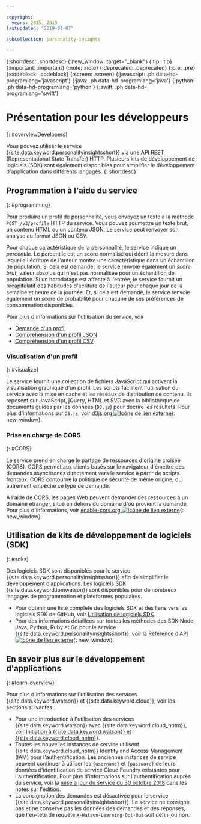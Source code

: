 ```yaml
---

copyright:
  years: 2015, 2019
lastupdated: "2019-03-07"

subcollection: personality-insights

---
```


{:shortdesc: .shortdesc}
{:new_window: target="_blank"}
{:tip: .tip}
{:important: .important}
{:note: .note}
{:deprecated: .deprecated}
{:pre: .pre}
{:codeblock: .codeblock}
{:screen: .screen}
{:javascript: .ph data-hd-programlang='javascript'}
{:java: .ph data-hd-programlang='java'}
{:python: .ph data-hd-programlang='python'}
{:swift: .ph data-hd-programlang='swift'}

# Présentation pour les développeurs
{: #overviewDevelopers}

Vous pouvez utiliser le service {{site.data.keyword.personalityinsightsshort}} via une API REST (Representational State Transfer) HTTP. Plusieurs kits de développement de logiciels (SDK) sont également disponibles pour simplifier le développement d'application dans différents langages.
{: shortdesc}

## Programmation à l'aide du service
{: #programming}

Pour produire un profil de personnalité, vous envoyez un texte à la méthode `POST /v3/profile` HTTP du service. Vous pouvez soumettre un texte brut, un contenu HTML ou un contenu JSON. Le service peut renvoyer son analyse au format JSON ou CSV.

Pour chaque caractéristique de la personnalité, le service indique un *percentile*. Le percentile est un score normalisé qui décrit la mesure dans laquelle l'écriture de l'auteur montre une caractéristique dans un échantillon de population. Si cela est demandé, le service renvoie également un *score brut*, valeur absolue qui n'est pas normalisée pour un échantillon de population. Si un horodatage est affecté à l'entrée, le service fournit un récapitulatif des habitudes d'écriture de l'auteur pour chaque jour de la semaine et heure de la journée. Et, si cela est demandé, le service renvoie également un score de probabilité pour chacune de ses préférences de consommation disponibles.

Pour plus d'informations sur l'utilisation du service, voir

-   [Demande d'un profil](/docs/services/personality-insights?topic=personality-insights-input)
-   [Compréhension d'un profil JSON](/docs/services/personality-insights?topic=personality-insights-output)
-   [Compréhension d'un profil CSV](/docs/services/personality-insights?topic=personality-insights-outputCSV)

### Visualisation d'un profil
{: #visualize}

Le service fournit une collection de fichiers JavaScript qui activent la visualisation graphique d'un profil. Les scripts facilitent l'utilisation du service avec la mise en cache et les réseaux de distribution de contenu. Ils reposent sur JavaScript, jQuery, HTML et SVG avec la bibliothèque de documents guidés par les données (`D3.js`) pour décrire les résultats. Pour plus d'informations sur `D3.js`, voir [d3js.org ![Icône de lien externe](../../icons/launch-glyph.svg "Icône de lien externe")](https://d3js.org/){: new_window}.

### Prise en charge de CORS
{: #CORS}

Le service prend en charge le partage de ressources d'origine croisée (CORS). CORS permet aux clients basés sur le navigateur d'émettre des demandes asynchrones directement vers le service à partir de scripts frontaux. CORS contourne la politique de sécurité de même origine, qui autrement empêche ce type de demande. 

A l'aide de CORS, les pages Web peuvent demander des ressources à un domaine étranger, situé en dehors du domaine d'où provient la demande. Pour plus d'informations, voir [enable-cors.org ![Icône de lien externe](../../icons/launch-glyph.svg "Icône de lien externe")](https://enable-cors.org/){: new_window}.

## Utilisation de kits de développement de logiciels (SDK) 
{: #sdks}

Des logiciels SDK sont disponibles pour le service {{site.data.keyword.personalityinsightsshort}} afin de simplifier le développement d’applications. Les logiciels SDK {{site.data.keyword.ibmwatson}} sont disponibles pour de nombreux langages de programmation et plateformes populaires.

-   Pour obtenir une liste complète des logiciels SDK et des liens vers les logiciels SDK de GitHub, voir [Utilisation de logiciels SDK](/docs/services/watson?topic=watson-using-sdks).
-   Pour des informations détaillées sur toutes les méthodes des SDK Node, Java, Python, Ruby et Go pour le service {{site.data.keyword.personalityinsightsshort}}, voir la [Référence d'API ![Icône de lien externe](../../icons/launch-glyph.svg "Icône de lien externe")](https://{DomainName}/apidocs/personality-insights){: new_window}. 

## En savoir plus sur le développement d'applications
{: #learn-overview}

Pour plus d'informations sur l'utilisation des services {{site.data.keyword.watson}} et {{site.data.keyword.cloud}}, voir les sections suivantes :

-   Pour une introduction à l'utilisation des services {{site.data.keyword.watson}} avec {{site.data.keyword.cloud_notm}}, voir [Initiation à {{site.data.keyword.watson}} et {{site.data.keyword.cloud_notm}}](/docs/services/watson?topic=watson-about).
-   Toutes les nouvelles instances de service utilisent {{site.data.keyword.cloud_notm}} Identity and Access Management (IAM) pour l'authentification. Les anciennes instances de service peuvent continuer à utiliser les `{username}` et `{password}` de leurs données d'identification de service Cloud Foundry existantes pour l'authentification. Pour plus d'informations sur l'authentification auprès du service, voir la [mise à jour du service du 30 octobre 2018](/docs/services/personality-insights?topic=personality-insights-release-notes#October2018) dans les notes sur l'édition. 
-   La consignation des demandes est désactivée pour le service {{site.data.keyword.personalityinsightsshort}}. Le service ne consigne pas et ne conserve pas les données des demandes et des réponses, que l'en-tête de requête `X-Watson-Learning-Opt-Out` soit défini ou non. 
